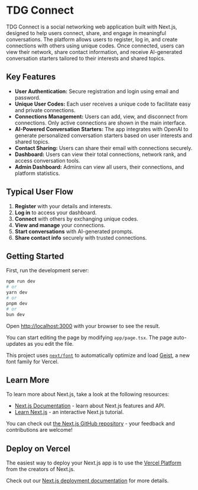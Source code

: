 # TDG Connect

TDG Connect is a social networking web application built with Next.js, designed to help users connect, share, and engage in meaningful conversations. The platform allows users to register, log in, and create connections with others using unique codes. Once connected, users can view their network, share contact information, and receive AI-generated conversation starters tailored to their interests and shared topics.

## Key Features

- **User Authentication:** Secure registration and login using email and password.
- **Unique User Codes:** Each user receives a unique code to facilitate easy and private connections.
- **Connections Management:** Users can add, view, and disconnect from connections. Only active connections are shown in the main interface.
- **AI-Powered Conversation Starters:** The app integrates with OpenAI to generate personalized conversation starters based on user interests and shared topics.
- **Contact Sharing:** Users can share their email with connections securely.
- **Dashboard:** Users can view their total connections, network rank, and access conversation tools.
- **Admin Dashboard:** Admins can view all users, their connections, and platform statistics.

## Typical User Flow

1. **Register** with your details and interests.
2. **Log in** to access your dashboard.
3. **Connect** with others by exchanging unique codes.
4. **View and manage** your connections.
5. **Start conversations** with AI-generated prompts.
6. **Share contact info** securely with trusted connections.

## Getting Started

First, run the development server:

```bash
npm run dev
# or
yarn dev
# or
pnpm dev
# or
bun dev
```

Open [http://localhost:3000](http://localhost:3000) with your browser to see the result.

You can start editing the page by modifying `app/page.tsx`. The page auto-updates as you edit the file.

This project uses [`next/font`](https://nextjs.org/docs/app/building-your-application/optimizing/fonts) to automatically optimize and load [Geist](https://vercel.com/font), a new font family for Vercel.

## Learn More

To learn more about Next.js, take a look at the following resources:

- [Next.js Documentation](https://nextjs.org/docs) - learn about Next.js features and API.
- [Learn Next.js](https://nextjs.org/learn) - an interactive Next.js tutorial.

You can check out [the Next.js GitHub repository](https://github.com/vercel/next.js) - your feedback and contributions are welcome!

## Deploy on Vercel

The easiest way to deploy your Next.js app is to use the [Vercel Platform](https://vercel.com/new?utm_medium=default-template&filter=next.js&utm_source=create-next-app&utm_campaign=create-next-app-readme) from the creators of Next.js.

Check out our [Next.js deployment documentation](https://nextjs.org/docs/app/building-your-application/deploying) for more details.
